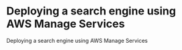 # Deploying a search engine using AWS Manage Services
Deploying a search engine using AWS Manage Services
